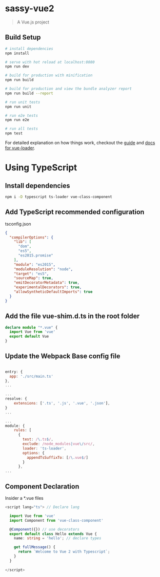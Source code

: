 # sassy-vue2

> A Vue.js project

## Build Setup

``` bash
# install dependencies
npm install

# serve with hot reload at localhost:8080
npm run dev

# build for production with minification
npm run build

# build for production and view the bundle analyzer report
npm run build --report

# run unit tests
npm run unit

# run e2e tests
npm run e2e

# run all tests
npm test
```

For detailed explanation on how things work, checkout the [guide](http://vuejs-templates.github.io/webpack/) and [docs for vue-loader](http://vuejs.github.io/vue-loader).

# Using TypeScript

## Install dependencies
```bash
npm i -D typescript ts-loader vue-class-component
```

## Add TypeScript recommended configuration
tsconfig.json

```json
{
  "compilerOptions": {
    "lib": [
      "dom",
      "es5",
      "es2015.promise"
    ],
    "module": "es2015",
    "moduleResolution": "node",
    "target": "es5",
    "sourceMap": true,
    "emitDecoratorMetadata": true,
    "experimentalDecorators": true,
    "allowSyntheticDefaultImports": true
  }
}
```

## Add the file vue-shim.d.ts in the root folder

```typescript
declare module "*.vue" {
  import Vue from 'vue'
  export default Vue
}

```


## Update the Webpack Base config file

```javascript

entry: {
  app: './src/main.ts'
},
...

...
resolve: {
    extensions: ['.ts', '.js', '.vue', '.json'],
}
...

...
module: {
    rules: [
      {
        test: /\.ts$/,
        exclude: /node_modules|vue\/src/,
        loader: 'ts-loader',
        options: {
          appendTsSuffixTo: [/\.vue$/]
        }
      },
...

```

## Component Declaration

Insider a *.vue files

```typescript
<script lang="ts"> // Declare lang

  import Vue from 'vue'
  import Component from 'vue-class-component'

  @Component({}) // use decorators
  export default class Hello extends Vue {
    name: string = 'hello'; // declare types

    get fullMessage() {
      return `Welcome to Vue 2 with Typescript`;
    }
  }
  
</script>
```



